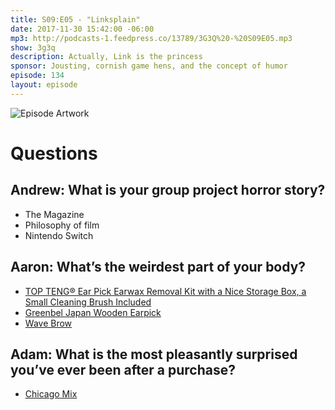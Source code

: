```yaml
---
title: S09:E05 - "Linksplain"
date: 2017-11-30 15:42:00 -06:00
mp3: http://podcasts-1.feedpress.co/13789/3G3Q%20-%20S09E05.mp3
show: 3g3q
description: Actually, Link is the princess
sponsor: Jousting, cornish game hens, and the concept of humor
episode: 134
layout: episode
---
```


![Episode Artwork](http://l.gdwn.co/Ot5eWQ.jpg)

# Questions 

## Andrew: What is your group project horror story?
- The Magazine
- Philosophy of film
- Nintendo Switch

## Aaron: What’s the weirdest part of your body?
- [TOP TENG® Ear Pick Earwax Removal Kit with a Nice Storage Box, a Small Cleaning Brush Included](http://a.co/1EzL8yn)
- [Greenbel Japan Wooden Earpick](http://a.co/7dT6muC)
- [Wave Brow](http://www.marieclaire.com/beauty/makeup/news/a29151/wave-brow-trend/)

## Adam: What is the most pleasantly surprised you’ve ever been after a purchase?
- [Chicago Mix](http://a.co/iYL6jnt)
